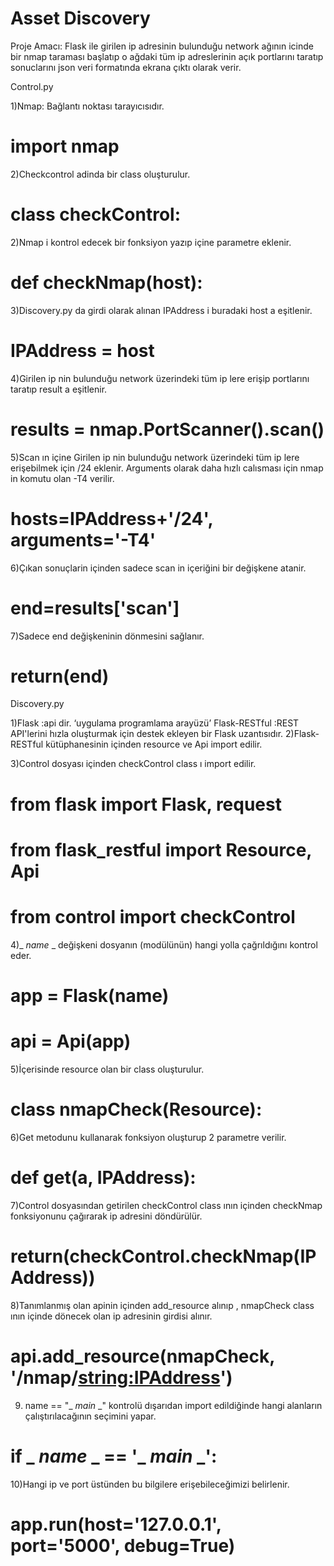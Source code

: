 # Asset Discovery

Proje Amacı: Flask ile girilen ip adresinin bulunduğu network ağının  icinde bir nmap taraması başlatıp o ağdaki tüm ip adreslerinin açık portlarını taratıp sonuclarını json veri formatında ekrana çıktı olarak verir.

Control.py

1)Nmap: Bağlantı noktası tarayıcısıdır.

# import nmap

2)Checkcontrol  adinda bir class oluşturulur.

# class checkControl:

2)Nmap i kontrol edecek bir fonksiyon yazıp içine  parametre eklenir.

# def checkNmap(host):

3)Discovery.py da girdi olarak alınan IPAddress i buradaki host a eşitlenir.

# IPAddress = host

4)Girilen ip nin bulunduğu network üzerindeki tüm ip lere erişip portlarını taratıp result a eşitlenir.

# results = nmap.PortScanner().scan()

5)Scan ın içine Girilen ip nin bulunduğu network üzerindeki tüm ip lere erişebilmek için /24 eklenir. Arguments olarak daha hızlı calısması için nmap in komutu olan -T4 verilir.

# hosts=IPAddress+'/24', arguments='-T4'

6)Çıkan sonuçlarin içinden sadece scan in içeriğini bir değişkene atanir.

# end=results['scan']

7)Sadece end değişkeninin dönmesini sağlanır.

# return(end)

Discovery.py

1)Flask :api dir. ‘uygulama programlama arayüzü’
Flask-RESTful :REST API'lerini hızla oluşturmak için destek ekleyen bir Flask uzantısıdır.
2)Flask-RESTful kütüphanesinin içinden resource ve Api import edilir.

3)Control dosyası içinden checkControl class ı import edilir.

# from flask import Flask, request
# from flask_restful import Resource, Api
# from control import checkControl

4)_ _name_ _ değişkeni dosyanın (modülünün) hangi yolla çağrıldığını kontrol eder. 

# app = Flask(__name__)
# api = Api(app)

5)İçerisinde resource olan bir class oluşturulur.

# class nmapCheck(Resource):

6)Get metodunu kullanarak fonksiyon oluşturup 2 parametre verilir.

# def get(a, IPAddress):

7)Control dosyasından getirilen checkControl class ının içinden checkNmap fonksiyonunu çağırarak ip adresini döndürülür.

# return(checkControl.checkNmap(IPAddress))

8)Tanımlanmış olan apinin içinden add_resource alınıp , nmapCheck class ının içinde dönecek olan ip adresinin girdisi alınır.

# api.add_resource(nmapCheck, '/nmap/<string:IPAddress>')

9) name == "_ _main_ _" kontrolü dışarıdan import edildiğinde hangi alanların çalıştırılacağının seçimini yapar.

# if _ _name_ _ == '_ _main_ _':

10)Hangi ip ve port üstünden bu bilgilere erişebileceğimizi belirlenir.

# app.run(host='127.0.0.1', port='5000', debug=True)


